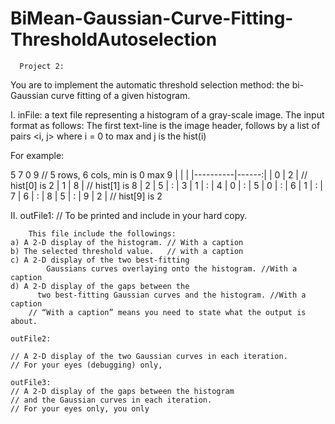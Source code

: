 # BiMean-Gaussian-Curve-Fitting-ThresholdAutoselection

      Project 2:
      
You are to implement the automatic threshold selection method: the bi-Gaussian curve fitting of a given histogram.  



I. inFile: a text file representing a histogram of a gray-scale image.  The input format as follows: The first text-line is the image header, follows by a list of pairs <i, j> where i = 0 to max and j is the hist(i)

For example: 

5  7  0  9 // 5 rows, 6 cols, min is 0 max 9 
|   |   |
|----------|------:|
| 0 | 2 |	// hist[0] is 2
| 1 | 8	|	// hist[1] is 8	
| 2 | 5	|	:
| 3 | 1 |		:
| 4 | 0 |	:
| 5 | 0 |	:
| 6 | 1 |	:
| 7 | 6 |	:
| 8 | 5 |	:
| 9 | 2 |	// hist[9] is 2



II. 
	outFile1: // To be printed and include in your hard copy.

		This file include the followings:
	a) A 2-D display of the histogram. // With a caption 
	b) The selected threshold value.   // with a caption
	c) A 2-D display of the two best-fitting 
			Gaussians curves overlaying onto the histogram. //With a caption
	d) A 2-D display of the gaps between the
		  two best-fitting Gaussian curves and the histogram. //With a caption
		// “With a caption” means you need to state what the output is about.

	outFile2: 
	
	// A 2-D display of the two Gaussian curves in each iteration. 
	// For your eyes (debugging) only, 

	outFile3: 
	// A 2-D display of the gaps between the histogram 
	// and the Gaussian curves in each iteration. 
	// For your eyes only, you only
